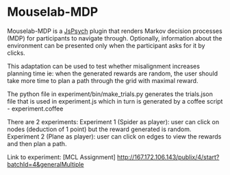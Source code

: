 # Mouselab-MDP
Mouselab-MDP is a [JsPsych](https://github.com/jodeleeuw/jsPsych/) plugin that renders Markov decision processes (MDP) for participants to navigate through. Optionally, information about the environment can be presented only when the participant asks for it by clicks.

This adaptation can be used to test whether misalignment increases planning time ie: when the generated rewards are random, the user should take more time to plan a path through the grid with maximal reward.

The python file in experiment/bin/make_trials.py generates the trials.json file that is used in experiment.js which in turn is generated by a coffee script - experiment.coffee

There are 2 experiments: 
Experiment 1 (Spider as player): user can click on nodes (deduction of 1 point) but the reward generated is random.
Experiment 2 (Plane as player): user can click on edges to view the rewards and then plan a path.

Link to experiment: [MCL Assignment] http://167.172.106.143/publix/4/start?batchId=4&generalMultiple

